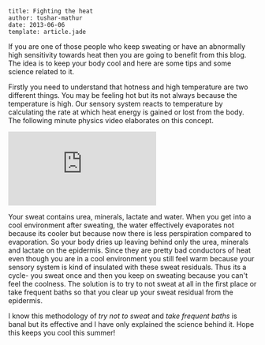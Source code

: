 ```metadata
	
title: Fighting the heat
author: tushar-mathur
date: 2013-06-06
template: article.jade
```
If you are one of those people who keep sweating or have an abnormally high sensitivity towards heat then you are going to benefit from this blog. The idea is to keep your body cool and here are some tips and some science related to it.

Firstly you need to understand that hotness and high temperature are two different things. You may be feeling hot but its not always because the temperature is high. Our sensory system reacts to temperature by calculating the rate at which heat energy is gained or lost from the body. The following minute physics video elaborates on this concept.


<iframe class='youtube' src="http://www.youtube.com/embed/yXT012us9ng" frameborder="0" allowfullscreen></iframe>  

    
Your sweat contains urea, minerals, lactate and water. When you get into a cool environment after sweating, the water effectively evaporates not because its cooler but because now there is less perspiration compared to evaporation. So your body dries up leaving behind only the urea, minerals and lactate on the epidermis. Since they are pretty bad conductors of heat even though you are in a cool environment you still feel warm because your sensory system is kind of insulated with these sweat residuals. Thus its a cycle- you sweat once and then you keep on sweating because you can't feel the coolness. The solution is to try to not sweat at all in the first place or take frequent baths so that you clear up your sweat residual from the epidermis.

I know this methodology of _try not to sweat_ and _take frequent baths_ is banal but its effective and I have only explained the science behind it. Hope this keeps you cool this summer!